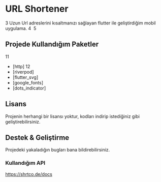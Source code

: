 # URL Shortener 
3
Uzun Url adreslerini kısaltmanızı sağlayan flutter ile geliştirdiğim mobil uygulama.
4
​
5
## Projede Kullandığım Paketler
11
- [http]
12
- [riverpod]
- [flutter_svg]
- [google_fonts]
- [dots_indicator]

## Lisans
Projenin herhangi bir lisansı yoktur, kodları indirip istediğiniz gibi geliştirebilirsiniz.

## Destek & Geliştirme
Projedeki yakaladığın bugları bana bildirebilirsiniz.

### Kullandığım API
https://shrtco.de/docs
